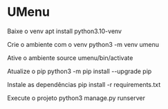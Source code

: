 # UMenu

Baixe o venv
apt install python3.10-venv

Crie o ambiente com o venv
python3 -m venv umenu

Ative o ambiente
source umenu/bin/activate

Atualize o pip
python3 -m pip install --upgrade pip

Instale as dependências
pip install -r requirements.txt

Execute o projeto
python3 manage.py runserver
